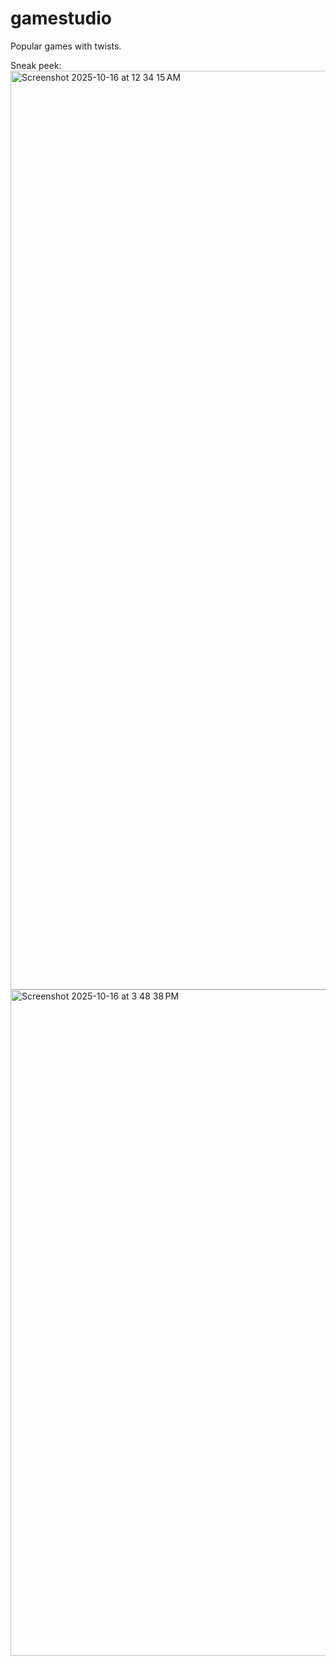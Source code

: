 # gamestudio

Popular games with twists.

Sneak peek:
<img width="2626" height="1470" alt="Screenshot 2025-10-16 at 12 34 15 AM" src="https://github.com/user-attachments/assets/8a70f159-6eaf-479a-94e6-4f8dc31e8f17" />
<img width="1802" height="1066" alt="Screenshot 2025-10-16 at 3 48 38 PM" src="https://github.com/user-attachments/assets/c01cc054-31a2-4830-bedd-842b9ccab725" />
